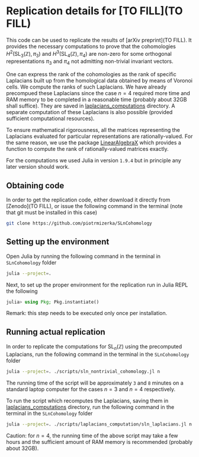 # Replication details for [TO FILL](TO FILL)

This code can be used to replicate the results of [arXiv preprint](TO FILL). It provides the necessary computations to prove that the cohomologies $H^2(\text{SL}_3(\mathbb{Z}),\pi_3)$ and $H^3(\text{SL}_4(\mathbb{Z}),\pi_4)$ are non-zero for some orthogonal representations $\pi_3$ and $\pi_4$ not admitting non-trivial invariant vectors.

One can express the rank of the cohomologies as the rank of specific Laplacians built up from the homological data obtained by means of Voronoi cells. We compute the ranks of such Laplacians. We have already precompued these Laplacians since the case $n=4$ required more time and RAM memory to be completed in a reasonable time (probably about 32GB shall suffice). They are saved in [laplacians_computations](./scripts/laplacians_computation) directory. A separate computation of these Laplacians is also possible (provided sufficient computational resources). 

To ensure mathematical rigorousness, all the matrices representing the Laplacians evaluated for particular representations are rationally-valued. For the same reason, we use the package [LinearAlgebraX](https://github.com/scheinerman/LinearAlgebraX.jl) which provides a function to compute the rank of rationally-valued matrices exactly.

For the computations we used Julia in version `1.9.4` but in principle any later version should work.

## Obtaining code
In order to get the replication code, either download it directly from [Zenodo](TO FILL), or issue the following command in the terminal (note that git must be installed in this case)
```bash
git clone https://github.com/piotrmizerka/SLnCohomology
```

## Setting up the environment
Open Julia by running the following command in the terminal in `SLnCohomology` folder
```bash
julia --project=.
```
Next, to set up the proper environment for the replication run in Julia REPL the following
```julia
julia> using Pkg; Pkg.instantiate()
```
Remark: this step needs to be executed only once per installation.

## Running actual replication
In order to replicate the computations for $\text{SL}_n(\mathbb{Z})$ using the precomputed Laplacians, run the following command in the terminal in the `SLnCohomology` folder
```bash
julia --project=. ./scripts/sln_nontrivial_cohomology.jl n
```

The running time of the script will be approximately `3` and `8` minutes on a standard laptop computer for the cases $n=3$ and $n=4$ respectively.

To run the script which recomputes the Laplacians, saving them in [laplacians_computations](./scripts/laplacians_computation) directory, run the following command in the terminal in the `SLnCohomology` folder
```bash
julia --project=. ./scripts/laplacians_computation/sln_laplacians.jl n
```
Caution: for $n=4$, the running time of the above script may take a few hours and the sufficient amount of RAM memory is recommended (probably about 32GB).
